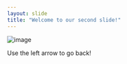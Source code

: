 ```yaml
---
layout: slide
title: "Welcome to our second slide!"
---
```

![image](https://user-images.githubusercontent.com/49616574/116007056-3393a880-a60e-11eb-9c03-6818228a0e6a.png)

Use the left arrow to go back!
